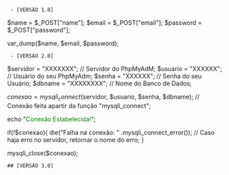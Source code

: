      - [VERSÃO 1.0] 

  $name = $_POST["name"];
  $email =  $_POST["email"];
  $password = $_POST["password"];

  var_dump($name, $email, $password); 

     - [VERSÃO 2.0]

$servidor = "XXXXXXX"; // Servidor do PhpMyAdM;
$usuario = "XXXXXX"; // Usuário do seu PhpMyAdm;
$senha = "XXXXXX"; // Senha do seu Usuário;
$dbname = "XXXXXXXX"; // Nome do Banco de Dados;

$conexao = mysqli_connect($servidor, $usuario, $senha, $dbname); // Conexão feita apartir da função "mysqli_connect";

echo "<span style='color:green;'>Conexão Estabelecida!</span>";

if(!$conexao){
die("Falha na conexão: " .mysqli_connect_error()); // Caso haja erro no servidor, retornar o nome do erro;
}

mysqli_close($conexao);

    ## [VERSÃO 3.0]

<?php 

$name = $_POST["name"]; 
$email = $_POST["email"];
$hash_pass = $_POST["password"];

$hash = password_hash(($hash_pass), PASSWORD_DEFAULT);

$servidor = "127.0.0.1";
$usuario = "root";
$senha = "";
$dbname = "ninjaguerreirodb";

$conexao = mysqli_connect($servidor, $usuario, $senha, $dbname);

if(!$conexao){
die("Falha na conexão: " .mysqli_connect_error());
}

$sql = "INSERT INTO ninjinha(Nome, Email, Hashi)
        VALUES (?, ?, ?)";

$stmt = mysqli_stmt_init($conexao);

if ( ! mysqli_stmt_prepare($stmt, $sql)) {
 
    die(mysqli_error($conexao));
}

mysqli_stmt_bind_param($stmt, "sss", $name, $email, $hash);

mysqli_stmt_execute($stmt);

mysqli_close($conexao);

echo "Cadastro Salvo!";

?>


